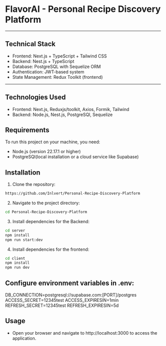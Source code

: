 # FlavorAI - Personal Recipe Discovery Platform

---

## Technical Stack

- Frontend: Next.js + TypeScript + Tailwind CSS
- Backend: Nest.js + TypeScript
- Database: PostgreSQL with Sequelize ORM
- Authentication: JWT-based system
- State Management: Redux Toolkit (frontend)

---

## Technologies Used

- Frontend: Next.js, Reduxjs/toolkit, Axios, Formik, Tailwind
- Backend: Node.js, Nest.js, PostgreSQl, Sequelize

## Requirements

To run this project on your machine, you need:

- Node.js (version 22.17.1 or higher)
- PostgreSQl(local installation or a cloud service like Supabase)

## Installation

1. Clone the repository:

```bash
https://github.com/Inlvert/Personal-Recipe-Discovery-Platform
```

2. Navigate to the project directory:

```bash
cd Personal-Recipe-Discovery-Platform
```

3. Install dependencies for the Backend:

```bash
cd server
npm install
npm run start:dev
```

4. Install dependencies for the frontend:

```bash
cd client
npm install
npm run dev
```

## Configure environment variables in .env:

DB_CONNECTION=postgresql://supabase.com:[PORT]/postgres
ACCESS_SECRET=12345test
ACCESS_EXPIRESIN=1min
REFRESH_SECRET=12345test
REFRESH_EXPIRESIN=5d

## Usage

- Open your browser and navigate to http://localhost:3000 to access the application.